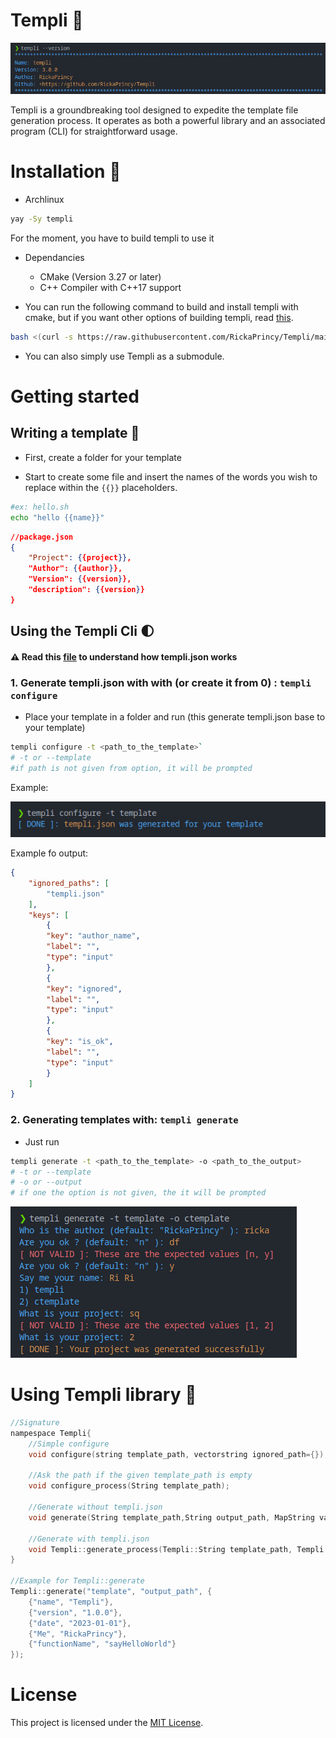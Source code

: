 # Templi :memo: 

![templi](images/version.png)

Templi is a groundbreaking tool designed to expedite the template file generation process. It operates as both a powerful library and an associated program (CLI) for straightforward usage.

# Installation :seedling:

- Archlinux
```bash
yay -Sy templi
```

For the moment, you have to build templi to use it

- Dependancies

    - CMake (Version 3.27 or later)
    - C++ Compiler with C++17 support

- You can run the following command to build and install templi with cmake, but if you want other options of building templi, read [this](BUILD_INSTALL.md).

```bash
bash <(curl -s https://raw.githubusercontent.com/RickaPrincy/Templi/main/install.sh)
```

- You can also simply use Templi as a submodule.

# Getting started

## Writing a template :rocket:

- First, create a folder for your template

- Start to create some file and insert the names of the words you wish to replace within the `{{}}` placeholders.

```bash
#ex: hello.sh 
echo "hello {{name}}"
```

```json
//package.json
{
    "Project": {{project}},
    "Author": {{author}},
    "Version": {{version}},
    "description": {{version}}
}
```
## Using the Templi Cli :first_quarter_moon: 
#### :warning: Read this [file](./templi.json.md) to understand how templi.json works

### 1. Generate templi.json with with (or create it from 0) : `templi configure`

- Place your template in a folder and run  (this generate templi.json base to your template)
```bash
templi configure -t <path_to_the_template>` 
# -t or --template
#if path is not given from option, it will be prompted 
```

Example: 

![configure template](images/configure.png)

Example fo output:

```json
{
    "ignored_paths": [
        "templi.json"
    ],
    "keys": [
        {
        "key": "author_name",
        "label": "",
        "type": "input"
        },
        {
        "key": "ignored",
        "label": "",
        "type": "input"
        },
        {
        "key": "is_ok",
        "label": "",
        "type": "input"
        }
    ] 
}
```

### 2. Generating templates with: `templi generate` 

- Just run
```bash
templi generate -t <path_to_the_template> -o <path_to_the_output>
# -t or --template
# -o or --output
# if one the option is not given, the it will be prompted 
```  

![configure template](images/generate.png)

# Using Templi library :palm_tree:

```c++
//Signature
nampespace Templi{
    //Simple configure
    void configure(string template_path, vectorstring ignored_path={});

    //Ask the path if the given template_path is empty
    void configure_process(String template_path);

    //Generate without templi.json
    void generate(String template_path,String output_path, MapString values, VectorString ignored_path = {});

    //Generate with templi.json
    void Templi::generate_process(Templi::String template_path, Templi::String output_path);
}

//Example for Templi::generate
Templi::generate("template", "output_path", {
    {"name", "Templi"},
    {"version", "1.0.0"},
    {"date", "2023-01-01"},
    {"Me", "RickaPrincy"},
    {"functionName", "sayHelloWorld"}
});
```
# License

This project is licensed under the [MIT License](License.txt).
